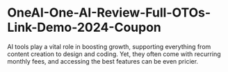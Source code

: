# OneAI-One-AI-Review-Full-OTOs-Link-Demo-2024-Coupon
AI tools play a vital role in boosting growth, supporting everything from content creation to design and coding. Yet, they often come with recurring monthly fees, and accessing the best features can be even pricier.

